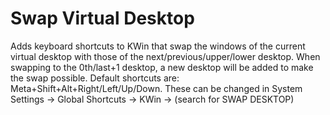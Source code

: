# Swap Virtual Desktop
Adds keyboard shortcuts to KWin that swap the windows of the current virtual desktop with those of the next/previous/upper/lower desktop. When swapping to the 0th/last+1 desktop, a new desktop will be added to make the swap possible.
Default shortcuts are: Meta+Shift+Alt+Right/Left/Up/Down. These can be changed in System Settings → Global Shortcuts → KWin → (search for SWAP DESKTOP)
